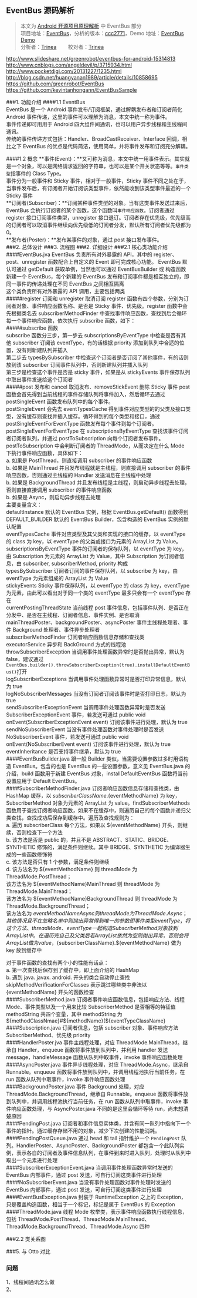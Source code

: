 EventBus 源码解析
----------------
> 本文为 [Android 开源项目原理解析](https://github.com/android-cn/android-open-project-analysis) 中 EventBus 部分  
> 项目地址：[EventBus](https://github.com/greenrobot/EventBus)，分析的版本：[ccc2771](https://github.com/greenrobot/EventBus/commit/ccc2771199f958a34bd4ea6c90d0a8c671c2e70a "Commit id is ccc2771199f958a34bd4ea6c90d0a8c671c2e70a")，Demo 地址：[EventBus Demo](https://github.com/android-cn/android-open-project-demo/tree/master/eventbus-demo)    
> 分析者：[Trinea](https://github.com/trinea)&nbsp;&nbsp;&nbsp;&nbsp;&nbsp;&nbsp;&nbsp;&nbsp;校对者：[Trinea](https://github.com/trinea)  


http://www.slideshare.net/greenrobot/eventbus-for-android-15314813
http://www.cnblogs.com/angeldevil/p/3715934.html  
http://www.pocketdigi.com/20131227/1235.html  
http://blog.csdn.net/huangyanan1989/article/details/10858695  
https://github.com/greenrobot/EventBus  
https://github.com/kevintanhongann/EventBusSample  

###1. 功能介绍
####1.1 EventBus  
EventBus 是一个 Android 事件发布/订阅框架，通过解耦发布者和订阅者简化 Android 事件传递，这里的事件可以理解为消息，本文中统一称为事件。  
事件传递即可用用于 Android 四大组件间通讯，也可以用户异步线程和主线程间通讯。    
传统的事件传递方式包括：Handler、BroadCastReceiver、Interface 回调，相比之下 EventBus 的优点是代码简洁，使用简单，并将事件发布和订阅充分解耦。  

####1.2 概念
**事件(Event)：**又可称为消息，本文中统一用事件表示。其实就是一个对象，可以是网络请求返回的字符串，也可以是某个开关状态等等。`事件类型`指事件的 Class Type。  
事件分为一般事件和 Sticky 事件，相对于一般事件，Sticky 事件不同之处在于，当事件发布后，有订阅者开始订阅该类型事件，依然能收到该类型事件最近的一个 Sticky 事件  
**订阅者(Subscriber)：**订阅某种事件类型的对象。当有这类事件发送过来后，EventBus 会执行订阅者的某个函数，这个函数叫`事件响应函数`。订阅者通过 register 接口订阅事件类型，unregister 接口退订。订阅者存在优先级，优先级高的订阅者可以取消事件继续向优先级低的订阅者分发，默认所有订阅者优先级都为 0。    
**发布者(Poster)：**发布某事件的对象，通过 post 接口发布事件。  
###2. 总体设计
###3. 流程图
###2. 详细设计
###2.1 核心类功能介绍
####EventBus.jva 
EventBus 负责所有对外暴露的 API，其中的 register、post、unregister 函数配合上自定义的 Event 即可完成核心功能。
EventBus 默认可通过 getDefault 获取单例，当然也可以通过 EventBusBuilder 或 构造函数新建一个 EventBus，每个新建的 EventBus 发布和订阅事件都是相互独立的，即同一事件的传递处理在不同 EventBus 之间相互隔离  
这个类负责所有对外暴露的 API 调用，主要包括两类  
#####register 订阅和 unregister 取消订阅
register 函数有四个参数，分别为订阅者对象、事件响应函数名称、是否是 Sticky 事件、优先级。register 函数中会先根据类名去 subscriberMethodFinder 中查找事件响应函数，查找到后会循环每一个事件响应函数，依次执行 subscribe 函数，如下：  
#####subscribe 函数  
subscribe 函数分三步，第一步去 subscriptionsByEventType 中检查是否有其他 subscriber 订阅该 eventType，有的话根据 priority 添加到队列中合适的位置，没有则新建队列并插入  
第二步去 typesBySubscriber 中检查这个订阅者是否订阅了其他事件，有的话则放到该 subscriber 订阅事件队列中，否则新建队列并插入队列  
第三步是检查这个事件是否是 sticky 事件，如果是从 stickyEvents 事件保存队列中取出事件发送给这个订阅者  
#####post 发布和 cancel 取消发布、removeStickEvent 删除 Sticky 事件
post 函数会首先得到当前线程的事件存储队列将事件加入，然后循环去通过 postSingleEvent 函数发布队列中的每个事件。  
postSingleEvent 会先去 eventTypesCache 得到事件对应类型的的父类及接口类型，没有缓存则查找并插入缓存。循环得到的每个类型和接口，通过 postSingleEventForEventType 函数发布每个事件到每个订阅者。  
postSingleEventForEventType 在 subscriptionsByEventType 查找该事件订阅者订阅者队列，并通过 postToSubscription 向每个订阅者发布事件。  
postToSubscription 中会判断订阅者的 ThreadMode，从而决定在什么 Mode 下执行事件响应函数，具体如下：  
a. 如果是 PostThread，则直接调用 subscriber 的事件响应函数  
b. 如果是 MainThread 并且发布线程就是主线程，则直接调用 subscriber 的事件响应函数，否则通过主线程的 Handler 发送消息在主线程中处理  
b. 如果是 BackgroundThread 并且发布线程是主线程，则启动异步线程去处理，否则直接直接调用 subscriber 的事件响应函数  
b. 如果是 Async，则启动异步线程去处理  
主要变量含义：  
defaultInstance 默认的 EventBus 实例，根据 EventBus.getDefault() 函数得到  
DEFAULT_BUILDER 默认的 EventBus Builder，包含构造的 EventBus 实例的默认配置  
eventTypesCache 事件对应类型及其父类和实现的接口的缓存，以 eventType 的 class 为 key，以 eventType 的父类或接口为元素的 ArrayList 为 Value。 
subscriptionsByEventType 事件的订阅者的保存队列，以 eventType 为 key，由 Subscription 为元素的 ArrayList 为 Value，其中 Subscription 为订阅者信息，由 subscriber, subscriberMethod, priority 构成  
typesBySubscriber 订阅者订阅的事件保存队列，以 subscribe 为 key，由 eventType 为元素组成的 ArrayList 为 Value  
stickyEvents Sticky 事件保存队列，以 eventType 的 class 为 key，eventType 为元素，由此可以看出对于同一个类的 eventType 最多只会有一个 eventType 存在  
currentPostingThreadState 当前线程 post 事件信息，包括事件队列、是否正在分发中、是否在主线程、订阅者信息、事件实例、是否取消  
mainThreadPoster、backgroundPoster、asyncPoster  事件主线程处理者、事件 Background 处理者、事件异步处理者  
subscriberMethodFinder 订阅者响应函数信息存储和查找类  
executorService 异步和 BackGround 方式的线程池  
throwSubscriberException 当调用事件处理函数异常时是否抛出异常，默认为 false，建议通过`EventBus.builder().throwSubscriberException(true).installDefaultEventBus()`打开   
logSubscriberExceptions 当调用事件处理函数异常时是否打印异常信息，默认为 true   
logNoSubscriberMessages 当没有订阅者订阅该事件时是否打印日志，默认为 true  
sendSubscriberExceptionEvent 当调用事件处理函数异常时是否发送 SubscriberExceptionEvent 事件，若发送可通过 public void onEvent(SubscriberExceptionEvent event) 订阅该事件进行处理，默认为 true  
sendNoSubscriberEvent 当没有事件处理函数对事件处理时是否发送 NoSubscriberEvent 事件，若发送可通过 public void onEvent(NoSubscriberEvent event) 订阅该事件进行处理，默认为 true  
eventInheritance 是否支持事件继承，默认为 true  
####EventBusBuilder.java
跟一般 Builder 类似，当需要设置参数过多时用语构造 EventBus。包含的也是 EventBus 的一些设置参数，意义见 EventBus.java 的介绍，build 函数用于新建 EventBus 对象，installDefaultEventBus 函数将当前设置应用于 Default EventBus。  
####SubscriberMethodFinder.java
订阅者响应函数信息存储和查找类，由 HashMap 缓存，以 ${subscriberClassName}.${eventMethodName} 为 key，SubscriberMethod 对象为元素的 ArrayList 为 value。findSubscriberMethods 函数用于查找订阅者响应函数，如果不在缓存中，则遍历自己的每个函数并递归父类查找，查找成功后保存到缓存中。遍历及查找规则为：  
a. 遍历 subscriberClass 每个方法，如果以 ${eventMethodName} 开头，则继续，否则检查下一个方法  
b. 该方法是否是 public 的，并且不是 ABSTRACT、STATIC、BRIDGE、SYNTHETIC 修饰的，满足条件则继续。其中 BRIDGE、SYNTHETIC 为编译器生成的一些函数修饰符  
c. 该方法是否只有 1 个参数，满足条件则继续  
d. 该方法名为 ${eventMethodName} 则 threadMode 为 ThreadMode.PostThread；  
该方法名为 ${eventMethodName}MainThread 则 threadMode 为 ThreadMode.MainThread；  
该方法名为 ${eventMethodName}BackgroundThread 则 threadMode 为 ThreadMode.BackgroundThread；  
该方法名为 ${eventMethodName}Async 则 threadMode 为 ThreadMode.Async；其他情况且不在忽略名单中则抛出异常  
得到唯一的参数即事件类型 eventType，将这个方法、threadMode、eventType 一起构造 SubscriberMethod 对象放到 ArrayList 中。  
在遍历完自己及父类后若 ArrayList 依然为空则抛出异常，否则会将 ArrayList 做为 value，${subscriberClassName}.${eventMethodName} 做为 key 放到缓存中  

对于事件函数的查找有两个小的性能有话点：  
a. 第一次查找后保存到了缓存中，即上面介绍的 HashMap  
b. 遇到 java. javax. android. 开头的类会自动停止查找  
skipMethodVerificationForClasses 表示跳过哪些类中非法以 {eventMethodName} 开头的函数检查  
####SubscriberMethod.java
订阅者事件响应函数信息，包括响应方法、线程 Mode、事件类型以及一个用来比较 SubscriberMethod 是否相等的特征值 methodString 共四个变量，其中 methodString 为 ${methodClassNmae}#${methodName}(${eventTypeClassName}
####Subscription.java
订阅者信息，包括 subscriber 对象、事件响应方法 SubscriberMethod、优先级 priority  
####HandlerPoster.jva
事件主线程处理，对应 ThreadMode.MainThread。继承自 Handler，enqueue 函数将事件放到队列中，并利用 handler 发送 message，handleMessage 函数从队列中取事件，invoke 事件响应函数处理  
####AsyncPoster.java
事件异步线程处理，对应 ThreadMode.Async，继承自 Runnable。enqueue 函数将事件放到队列中，并调用线程池执行当前任务，在 run  函数从队列中取事件，invoke 事件响应函数处理  
####BackgroundPoster.java
事件 Background 处理，对应 ThreadMode.BackgroundThread，继承自 Runnable。enqueue 函数将事件放到队列中，并调用线程池执行当前任务，在 run  函数从队列中取事件，invoke 事件响应函数处理，与 AsyncPoster.java 不同的是这里会循环等待 run，尚未想清楚原因  
####PendingPost.java
订阅者和事件信息实体类，并含有同一队列中指向下一个事件的指针。通过缓存存储不用的对象，减少下次创建的性能消耗。  
####PendingPostQueue.java
通过 head 和 tail 指针维护一个 `PendingPost` 队列。HandlerPoster、AsyncPoster、BackgroundPoster 都包含一个此队列实例，表示各自的订阅者及事件信息队列，在事件到来时进入队列，处理时从队列中取出一个元素进行处理   
####SubscriberExceptionEvent.java
当调用事件处理函数异常时发送的 EventBus 内部事件，通过 post 发送，可自行订阅这类事件进行处理  
####NoSubscriberEvent.java
当没有事件处理函数对事件处理时发送的 EventBus 内部事件，通过 post 发送，可自行订阅这类事件进行处理  
####EventBusException.java
封装于 RuntimeException 之上的 Exception，只是覆盖构造函数，相当于一个标记，标记是属于 EventBus 的 Exception 
####ThreadMode.java
线程 Mode 枚举类，表示事件响应函数执行线程信息，包括 ThreadMode.PostThread、ThreadMode.MainThread、ThreadMode.BackgroundThread、ThreadMode.Async 四种  
   
###2.2 类关系图

###5. 与 Otto 对比

### 问题
1、线程间通讯怎么做  
2、